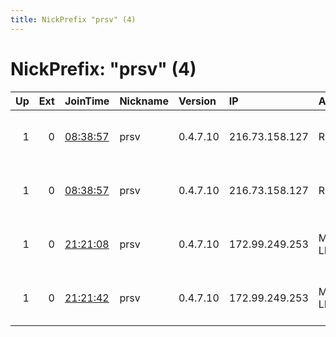 ```yaml
---
title: NickPrefix "prsv" (4)
---
```


# NickPrefix: "prsv" (4)

|   Up |   Ext | JoinTime                                                                                              | Nickname   | Version   | IP             | AS                 | CC   |   ORp |   Dirp | OS    | Contact                            |   eFamMembers |
|-----:|------:|:------------------------------------------------------------------------------------------------------|:-----------|:----------|:---------------|:-------------------|:-----|------:|-------:|:------|:-----------------------------------|--------------:|
|    1 |     0 | [08:38:57](https://nusenu.github.io/OrNetStats/w/relay/268516506EC3FE9E334DCFC8E729CB89CCB41369.html) | prsv       | 0.4.7.10  | 216.73.158.127 | RELIABLESITE       | us   |  9100 |      0 | Linux | email:admin prsv.ch url:prsv.ch pr |            60 |
|    1 |     0 | [08:38:57](https://nusenu.github.io/OrNetStats/w/relay/2B7E8C45B0289CC1805C2D7290A276D46F50828A.html) | prsv       | 0.4.7.10  | 216.73.158.127 | RELIABLESITE       | us   |  9000 |      0 | Linux | email:admin prsv.ch url:prsv.ch pr |            60 |
|    1 |     0 | [21:21:08](https://nusenu.github.io/OrNetStats/w/relay/2CC070C79E273B1F46BB4D46A1D1675C63851188.html) | prsv       | 0.4.7.10  | 172.99.249.253 | MADCITYSERVERS-LLC | us   |  9000 |      0 | Linux | email:admin prsv.ch url:prsv.ch pr |            60 |
|    1 |     0 | [21:21:42](https://nusenu.github.io/OrNetStats/w/relay/ED960078BF59B095D69FCCC9E8ED6EF8D67D5F88.html) | prsv       | 0.4.7.10  | 172.99.249.253 | MADCITYSERVERS-LLC | us   |  9100 |      0 | Linux | email:admin prsv.ch url:prsv.ch pr |            60 |
